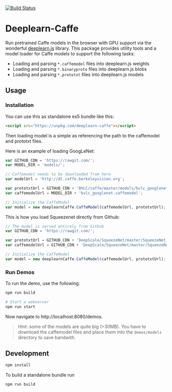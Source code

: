 [![Build Status](https://travis-ci.org/chaosmail/deeplearnjs-caffe.svg?branch=feat%2Ftest)](https://travis-ci.org/chaosmail/deeplearnjs-caffe)

# Deeplearn-Caffe

Run pretrained Caffe models in the browser with GPU support via the wonderful [deeplearn.js][deeplearn] library. This package provides utility tools and a model loader for Caffe models to support the following tasks:

* Loading and parsing `*.caffemodel` files into deeplearn.js weights
* Loading and parsing `*.binaryproto` files into deeplearn.js blobs
* Loading and parsing `*.prototxt` files into deeplearn.js models

## Usage

### Installation
You can use this as standalone es5 bundle like this:

```html
<script src="https://unpkg.com/deeplearn-caffe"></script>
```

Then loading model is a simple as referencing the path to the caffemodel and prototxt files.

Here is an example of loading GoogLeNet:

```js
var GITHUB_CDN = 'https://rawgit.com/';
var MODEL_DIR = 'models/';

// Caffemodel needs to be downloaded from here
var modelUrl = 'http://dl.caffe.berkeleyvision.org';

var prototxtUrl = GITHUB_CDN + 'BVLC/caffe/master/models/bvlc_googlenet/deploy.prototxt';
var caffemodelUrl = MODEL_DIR + 'bvlc_googlenet.caffemodel';

// Initialize the CaffeModel
var model = new deeplearnCaffe.CaffeModel(caffemodelUrl, prototxtUrl);
```

This is how you load Squeezenet directly from Github:

```js
// The model is served entirely from Github
var GITHUB_CDN = 'https://rawgit.com/';

var prototxtUrl = GITHUB_CDN + 'DeepScale/SqueezeNet/master/SqueezeNet_v1.1/deploy.prototxt';
var caffemodelUrl = GITHUB_CDN + 'DeepScale/SqueezeNet/master/SqueezeNet_v1.1/squeezenet_v1.1.caffemodel';

// Initialize the CaffeModel
var model = new deeplearnCaffe.CaffeModel(caffemodelUrl, prototxtUrl);
```

### Run Demos

To run the demo, use the following:

```bash
npm run build

# Start a webserver
npm run start
```

Now navigate to http://localhost:8080/demos.

> Hint: some of the models are quite big (>30MB). You have to download the caffemodel files and place them into the `demos/models` directory to save bandwith.

## Development

```sh
npm install
```

To build a standalone bundle run

```sh
npm run build
```

[deeplearn]: https://github.com/PAIR-code/deeplearnjs
